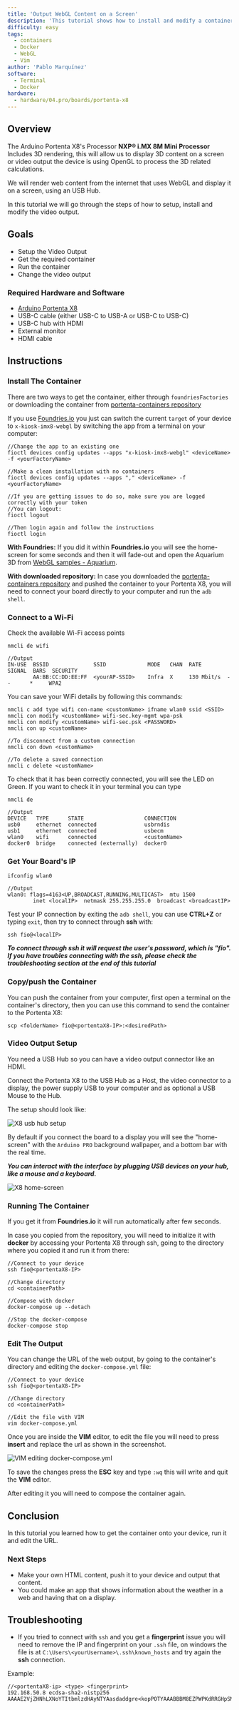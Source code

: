 ```yaml
---
title: 'Output WebGL Content on a Screen'
description: 'This tutorial shows how to install and modify a container that outputs web browser and webGL content'
difficulty: easy
tags:
  - containers
  - Docker
  - WebGL
  - Vim
author: 'Pablo Marquínez'
software:
  - Terminal
  - Docker
hardware:
  - hardware/04.pro/boards/portenta-x8
---
```


## Overview

The Arduino Portenta X8's Processor **NXP® i.MX 8M Mini Processor** Includes 3D rendering, this will allow us to display 3D content on a screen or video output the device is using OpenGL to process the 3D related calculations.

We will render web content from the internet that uses WebGL and display it on a screen, using an USB Hub.

In this tutorial we will go through the steps of how to setup, install and modify the video output.

## Goals

- Setup the Video Output
- Get the required container
- Run the container
- Change the video output

### Required Hardware and Software

- [Arduino Portenta X8](https://store.arduino.cc/products/portenta-x8)
- USB-C cable (either USB-C to USB-A or USB-C to USB-C)
- USB-C hub with HDMI
- External monitor 
- HDMI cable

## Instructions

### Install The Container

There are two ways to get the container, either through `foundriesFactories` or downloading the container from [portenta-containers repository](https://github.com/arduino/portenta-containers)

If you use [Foundries.io](https://www.foundries.io) you just can switch the current `target` of your device to `x-kiosk-imx8-webgl` by switching the app from a terminal on your computer:

```
//Change the app to an existing one
fioctl devices config updates --apps "x-kiosk-imx8-webgl" <deviceName> -f <yourFactoryName>

//Make a clean installation with no containers
fioctl devices config updates --apps "," <deviceName> -f <yourFactoryName>

//If you are getting issues to do so, make sure you are logged correctly with your token
//You can logout:
fioctl logout

//Then login again and follow the instructions
fioctl login
```

**With Foundries:** If you did it within **Foundries.io** you will see the home-screen for some seconds and then it will fade-out and open the Aquarium 3D from [WebGL samples - Aquarium](https://webglsamples.org/aquarium/aquarium.html).

**With downloaded repository:** In case you downloaded the [portenta-containers repository](https://github.com/arduino/portenta-containers) and pushed the container to your Portenta X8, you will need to connect your board directly to your computer and run the `adb shell`.

### Connect to a Wi-Fi

Check the available Wi-Fi access points
```
nmcli de wifi

//Output
IN-USE  BSSID              SSID             MODE   CHAN  RATE        SIGNAL  BARS  SECURITY
        AA:BB:CC:DD:EE:FF  <yourAP-SSID>    Infra  X     130 Mbit/s  --      *     WPA2
```

You can save your WiFi details by following this commands:
```
nmcli c add type wifi con-name <customName> ifname wlan0 ssid <SSID>
nmcli con modify <customName> wifi-sec.key-mgmt wpa-psk
nmcli con modify <customName> wifi-sec.psk <PASSWORD>
nmcli con up <customName>

//To disconnect from a custom connection
nmcli con down <customName>

//To delete a saved connection
nmcli c delete <customName>
```

To check that it has been correctly connected, you will see the LED on Green.
If you want to check it in your terminal you can type
```
nmcli de

//Output
DEVICE   TYPE      STATE                   CONNECTION
usb0     ethernet  connected               usbrndis
usb1     ethernet  connected               usbecm
wlan0    wifi      connected               <customName>
docker0  bridge    connected (externally)  docker0
```

### Get Your Board's IP
```
ifconfig wlan0

//Output
wlan0: flags=4163<UP,BROADCAST,RUNNING,MULTICAST>  mtu 1500
        inet <localIP>  netmask 255.255.255.0  broadcast <broadcastIP>
```

Test your IP connection by exiting the `adb shell`, you can use **CTRL+Z** or typing `exit`, then try to connect through **ssh** with:
```
ssh fio@<localIP>
```
***To connect through ssh it will request the user's password, which is "fio".***
***If you have troubles connecting with the ssh, please check the troubleshooting section at the end of this tutorial***

### Copy/push the Container
You can push the container from your computer, first open a terminal on the container's directory, then you can use this command to send the container to the Portenta X8:
```
scp <folderName> fio@<portentaX8-IP>:<desiredPath>
```

### Video Output Setup

You need a USB Hub so you can have a video output connector like an HDMI.

Connect the Portenta X8 to the USB Hub as a Host, the video connector to a display, the power supply USB to your computer and as optional a USB Mouse to the Hub.

The setup should look like:

![X8 usb hub setup](assets/portentaX8_hub_screen.svg)

By default if you connect the board to a display you will see the "home-screen" with the `Arduino PRO` background wallpaper, and a bottom bar with the real time.

***You can interact with the interface by plugging USB devices on your hub, like a mouse and a keyboard.***

![X8 home-screen](assets/portentaX8-home-screen.png)

### Running The Container
If you get it from **Foundries.io** it will run automatically after few seconds.

In case you copied from the repository, you will need to initialize it with **docker** by accessing your Portenta X8 through ssh, going to the directory where you copied it and run it from there:

```
//Connect to your device
ssh fio@<portentaX8-IP>

//Change directory
cd <containerPath>

//Compose with docker
docker-compose up --detach

//Stop the docker-compose
docker-compose stop
```

### Edit The Output
You can change the URL of the web output, by going to the container's directory and editing the `docker-compose.yml` file:
```
//Connect to your device
ssh fio@<portentaX8-IP>

//Change directory
cd <containerPath>

//Edit the file with VIM
vim docker-compose.yml
```

Once you are inside the **VIM** editor, to edit the file you will need to press **insert** and replace the url as shown in the screenshot.

![VIM editing docker-compose.yml](assets\vim-edit-dockerCompose.png)

To save the changes press the **ESC** key and type `:wq` this will write and quit the **VIM** editor.

After editing it you will need to compose the container again.

## Conclusion

In this tutorial you learned how to get the container onto your device, run it and edit the URL.

### Next Steps

- Make your own HTML content, push it to your device and output that content.
- You could make an app that shows information about the weather in a web and having that on a display.

## Troubleshooting
- If you tried to connect with `ssh` and you get a **fingerprint** issue you will need to remove the IP and fingerprint on your `.ssh` file, on windows the file is at `C:\Users\<yourUsername>\.ssh\known_hosts` and try again the **ssh** connection.

Example:
```
//<portentaX8-ip> <type> <fingerprint>
192.168.50.8 ecdsa-sha2-nistp256 AAAAE2VjZHNhLXNoYTItbmlzdHAyNTYAasdaddgre<kopPOTYAAABBBM8EZPWPKdRRGHpSMosJM08R1d10G0h5g5rE4cNjXdJtYpmJNOR+X2FhNRpEdvyDGHfSomJepbaqBoRcCi0Y7M=
```
